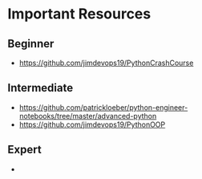 # Important Resources 

## Beginner
- https://github.com/jimdevops19/PythonCrashCourse

## Intermediate 
- https://github.com/patrickloeber/python-engineer-notebooks/tree/master/advanced-python
- https://github.com/jimdevops19/PythonOOP

## Expert 
-  
